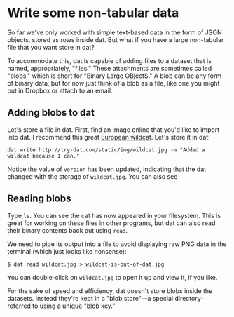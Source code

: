 # Write some non-tabular data

So far we've only worked with simple text-based data in the form of JSON objects, stored as rows inside dat. But what if you have a large non-tabular file that you want store in dat?

To accommodate this, dat is capable of adding files to a dataset that is named, appropriately, "files." These attachments are sometimes called "blobs," which is short for "Binary Large OBjectS." A blob can be any form of binary data, but for now just think of a blob as a file, like one you might put in Dropbox or attach to an email.

## Adding blobs to dat

Let's store a file in dat. First, find an image online that you'd like to import into dat. I recommend this great [European wildcat](http://try-dat.com/static/img/wildcat.jpg). Let's store it in dat:

```
dat write http://try-dat.com/static/img/wildcat.jpg -m "Added a wildcat because I can."
```

Notice the value of `version` has been updated, indicating that the dat changed with the storage of `wildcat.jpg`. You can also see

## Reading blobs

Type `ls`. You can see the cat has now appeared in your filesystem. This is great for working on these files in other programs, but dat can also read their binary contents back out using `read`.

We need to pipe its output into a file to avoid displaying raw PNG data in the terminal (which just looks like nonsense):

```
$ dat read wildcat.jpg > wildcat-is-out-of-dat.jpg
```

You can double-click on `wildcat.jpg` to open it up and view it, if you like.

For the sake of speed and efficiency, dat doesn't store blobs inside the datasets. Instead they're kept in a "blob store"—a special directory- referred to using a unique "blob key."

